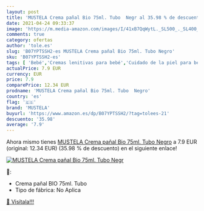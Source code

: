 ```yaml
---
layout: post
title: 'MUSTELA Crema pañal Bio 75ml. Tubo  Negr al 35.98 % de descuento'
date: 2021-04-24 09:33:37
image: 'https://m.media-amazon.com/images/I/41xB7QqWytL._SL500_._SL400_.jpg'
comments: true
category: ofertas
author: 'tole.es'
slug: 'B07YPTSSH2-es MUSTELA Crema pañal Bio 75ml. Tubo Negro'
sku: 'B07YPTSSH2-es'
tags: [ 'Bebé','Cremas lenitivas para bebé','Cuidado de la piel para bebé','Higiene y cuidado','mustela','pañal', ]
actualPrice: 7.9 EUR
currency: EUR
price: 7.9
comparePrice: 12.34 EUR
prodname: 'MUSTELA Crema pañal Bio 75ml. Tubo  Negro'
country: 'es'
flag: '🇪🇸'
brand: 'MUSTELA'
buyurl: 'https://www.amazon.es/dp/B07YPTSSH2/?tag=tolees-21'
descuento: '35.98'
average: '7.9'
---
```


Ahora mismo tienes [MUSTELA Crema pañal Bio 75ml. Tubo  Negro](https://www.amazon.es/dp/B07YPTSSH2/?tag=tolees-21) a 7.9 EUR (original: 12.34 EUR) (35.98 %  de descuento) en el siguiente enlace!

[![MUSTELA Crema pañal Bio 75ml. Tubo  Negr](https://m.media-amazon.com/images/I/41xB7QqWytL._SL500_._SL400_.jpg)](https://www.amazon.es/dp/B07YPTSSH2/?tag=tolees-21)

🔎:

- Crema pañal BIO 75ml. Tubo
- Tipo de fábrica: No Aplica

[🛒 Visítala!!!](https://www.amazon.es/dp/B07YPTSSH2/?tag=tolees-21)
